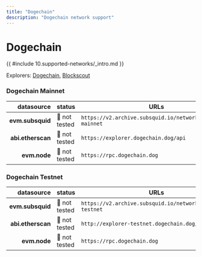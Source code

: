 ```yaml
---
title: "Dogechain"
description: "Dogechain network support"
---
```


<!-- markdownlint-disable single-h1 heading-increment no-inline-html -->

# Dogechain

{{ #include 10.supported-networks/_intro.md }}

Explorers: [Dogechain](https://dogechain.info/), [Blockscout](https://explorer.dogechain.dog/)

### Dogechain Mainnet

|        datasource | status        | URLs                                                       |
| -----------------:|:------------- | ---------------------------------------------------------- |
|  **evm.subsquid** | 🤔 not tested | `https://v2.archive.subsquid.io/network/dogechain-mainnet` |
| **abi.etherscan** | 🤔 not tested | `https://explorer.dogechain.dog/api`                       |
|      **evm.node** | 🤔 not tested | `https://rpc.dogechain.dog`                                |

### Dogechain Testnet

|        datasource | status        | URLs                                                       |
| -----------------:|:------------- | ---------------------------------------------------------- |
|  **evm.subsquid** | 🤔 not tested | `https://v2.archive.subsquid.io/network/dogechain-testnet` |
| **abi.etherscan** | 🤔 not tested | `http://explorer-testnet.dogechain.dog/api`                |
|      **evm.node** | 🤔 not tested | `https://rpc.dogechain.dog`                                |
